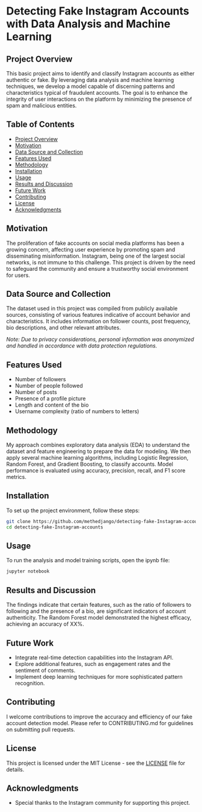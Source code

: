 # Detecting Fake Instagram Accounts with Data Analysis and Machine Learning

## Project Overview

This basic project aims to identify and classify Instagram accounts as either authentic or fake. By leveraging data analysis and machine learning techniques, we develop a model capable of discerning patterns and characteristics typical of fraudulent accounts. The goal is to enhance the integrity of user interactions on the platform by minimizing the presence of spam and malicious entities.

## Table of Contents

- [Project Overview](#project-overview)
- [Motivation](#motivation)
- [Data Source and Collection](#data-source-and-collection)
- [Features Used](#features-used)
- [Methodology](#methodology)
- [Installation](#installation)
- [Usage](#usage)
- [Results and Discussion](#results-and-discussion)
- [Future Work](#future-work)
- [Contributing](#contributing)
- [License](#license)
- [Acknowledgments](#acknowledgments)

## Motivation

The proliferation of fake accounts on social media platforms has been a growing concern, affecting user experience by promoting spam and disseminating misinformation. Instagram, being one of the largest social networks, is not immune to this challenge. This project is driven by the need to safeguard the community and ensure a trustworthy social environment for users.

## Data Source and Collection

The dataset used in this project was compiled from publicly available sources, consisting of various features indicative of account behavior and characteristics. It includes information on follower counts, post frequency, bio descriptions, and other relevant attributes. 

*Note: Due to privacy considerations, personal information was anonymized and handled in accordance with data protection regulations.*

## Features Used

- Number of followers
- Number of people followed
- Number of posts
- Presence of a profile picture
- Length and content of the bio
- Username complexity (ratio of numbers to letters)

## Methodology

My approach combines exploratory data analysis (EDA) to understand the dataset and feature engineering to prepare the data for modeling. We then apply several machine learning algorithms, including Logistic Regression, Random Forest, and Gradient Boosting, to classify accounts. Model performance is evaluated using accuracy, precision, recall, and F1 score metrics.

## Installation

To set up the project environment, follow these steps:

```bash
git clone https://github.com/methedjango/detecting-fake-Instagram-accounts.git
cd detecting-fake-Instagram-accounts
```

## Usage

To run the analysis and model training scripts, open the ipynb file:

```bash
jupyter notebook
```

## Results and Discussion

The findings indicate that certain features, such as the ratio of followers to following and the presence of a bio, are significant indicators of account authenticity. The Random Forest model demonstrated the highest efficacy, achieving an accuracy of XX%.

## Future Work

- Integrate real-time detection capabilities into the Instagram API.
- Explore additional features, such as engagement rates and the sentiment of comments.
- Implement deep learning techniques for more sophisticated pattern recognition.

## Contributing

I welcome contributions to improve the accuracy and efficiency of our fake account detection model. Please refer to CONTRIBUTING.md for guidelines on submitting pull requests.

## License

This project is licensed under the MIT License - see the [LICENSE](LICENSE) file for details.

## Acknowledgments

- Special thanks to the Instagram community for supporting this project.